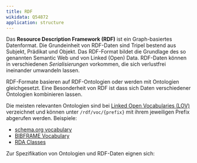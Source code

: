 ```yaml
---
title: RDF
wikidata: Q54872
application: structure
---
```


Das **Resource Description Framework (RDF)** ist ein Graph-basiertes
Datenformat.  Die Grundeinheit von RDF-Daten sind Tripel bestend aus Subjekt,
Prädikat und Objekt.  Das RDF-Format bildet die Grundlage des so genannten
Semantic Web und von Linked (Open) Data. RDF-Daten können in verschiedenen
*Serialisierungen* vorkommen, die sich verlustfrei ineinander umwandeln lassen.

RDF-Formate basieren auf RDF-Ontologien oder werden mit Ontologien
gleichgesetzt. Eine Besonderheit von RDF ist dass sich Daten verschiedener
Ontologien kombinieren lassen.

Die meisten relevanten Ontologien sind bei [Linked Open Vocabularies
(LOV)](rdf/voc) verzeichnet und können unter `/rdf/voc/{prefix}` mit ihrem
jeweiligen Prefix abgerufen werden. Beispiele:

* [schema.org vocabulary](rdf/voc/schema)
* [BIBFRAME Vocabulary](rdf/voc/bf)
* [RDA Classes](rdf/voc/rdac)

<!-- 
- Ontologien bauen aufeinander auf
- Formate hängen auch von Anwendungsprofilen ab
    - application profiles, data shapes, SHACL, ShEx...
    - implizite profile
-->

[Linked Open Vocabularies (LOV)]: http://lov.okfn.org/

Zur Spezifikation von Ontologien und RDF-Daten eignen sich:

<list-formats for="rdf"/>

<list-encodings model="rdf"/>
